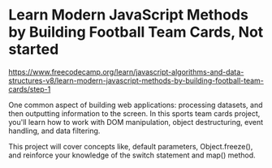 # Learn Modern JavaScript Methods by Building Football Team Cards, Not started

https://www.freecodecamp.org/learn/javascript-algorithms-and-data-structures-v8/learn-modern-javascript-methods-by-building-football-team-cards/step-1

One common aspect of building web applications: processing datasets, and then outputting information to the screen. In this sports team cards project, you'll learn how to work with DOM manipulation, object destructuring, event handling, and data filtering.

This project will cover concepts like, default parameters, Object.freeze(), and reinforce your knowledge of the switch statement and map() method.
